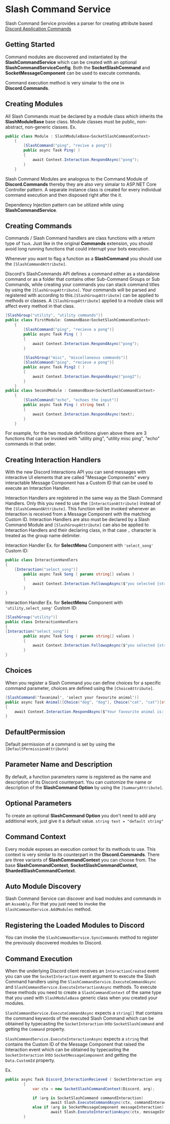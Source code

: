 # Slash Command Service
Slash Command Service provides a parser for creating attribute based [Discord Application Commands](https://discord.com/developers/docs/interactions/slash-commands)

## Getting Started
Command modules are discovered and instantiated by the **SlashCommandService** which can be created with an optional **SlashCommandServiceConfig**.
Both the **SocketSlashCommand** and **SocketMessageComponent** can be used to execute commands.

Command execution method is very simalar to the one in **Discord.Commands**.

## Creating Modules
All Slash Commands must be declared by a module class which inherits the **SlashModuleBase** base class. Module classes must be public, non-abstract, non-generic classes.
Ex.
```csharp
public class Module : SlashModuleBase<SocketSlashCommandContext>
    {
        [SlashCommand("ping", "recive a pong")]
        public async Task Ping( )
        {
            await Context.Interaction.RespondAsync("pong");
        }
    }
 ```
 Slash Command Modules are analogous to the Command Module of **Discord.Commands** thereby they are also very  simalar to ASP.NET Core Controller pattern. A separate instance class is created for every individual command execution and then disposed right after the it. 
 
Dependency Injection pattern can be utilized while using **SlashCommandService**.

## Creating Commands
Commands / Slash Command handlers are class functions with a return type of `Task`.
Just like in the original **Commands** extension, you should avoid long running functions that could interrupt your bots execution. 

Whenever you want to flag a function as a **SlashCommand** you should use the `[SlashCommandAttribute]`.

Discord's SlashCommands API defines a command either as a standalone command or as a folder that contains other Sub-Command Groups or Sub Commands, while creating your commands you can stack command titles by using the `[SlashGroupAttribute]`. Your commands will be parsed and registered with according to this.`[SlashGroupAttribute]` can be applied to methods or classes. A `[SlashGroupAttribute]` applied to a module class will affect every method in that class.

```csharp
[SlashGroup("utility", "utility commands")]
public class FirstModule: CommandBase<SocketSlashCommandContext>
    {
        [SlashCommand("ping", "recieve a pong")]
        public async Task Ping ( )
        {
            await Context.Interaction.RespondAsync("pong");
        }
		
		[SlashGroup("misc", "miscellaneous commands")]
		[SlashCommand("ping", "recieve a pong")]
		public async Task Ping2 ( )
		{
			await Context.Interaction.RespondAsync("pong2");
		}
	}
public class SecondModule : CommandBase<SocketSlashCommandContext>
    {
        [SlashCommand("echo", "echoes the input")]
        public async Task Ping ( string text )
        {
            await Context.Interaction.RespondAsync(text);
        }
	}
```

For example, for the two module definitions given above there are 3 functions that can be invoked with "utility ping", "utility misc ping", "echo" commands in that order.

## Creating Interaction Handlers
With the new Discord Interactions API you can send messages with interactive UI elements that are called "Message  Components" every interactable Message Component has a Custom ID that can be used to execute an Interaction Handler.

Interaction Handlers are registered in the same way as the Slash Command Handlers. Only this you need to use the `[InteractionAttribute]` instead of the `[SlashCommandAttribute]`. This function will be invoked whenever an Interaction is received from a Message Component  with the matching Custom ID.
Interaction Handlers are also must be declared by a Slash Command Module and `[SlashGroupAttribute]` can also be applied to Interaction Handlers and their declaring class, in that case `,` character is treated as the group  name delimiter.

Interaction Handler Ex. for **SelectMenu** Component with `'select_song'` Custom ID:
```csharp
public class InteractionHandlers
{
	[Interaction("select_song")]
        public async Task Song ( params string[] values )
        {
            await Context.Interaction.FollowupAsync($"you selected {string.Join(',', values)}");
        }
}
```
Interaction Handler Ex. for **SelectMenu** Component with `'utility,select_song'` Custom ID:
```csharp
[SlashGroup("utility")]
public class InteractionHandlers
{
[Interaction("select_song")]
        public async Task Song ( params string[] values )
        {
            await Context.Interaction.FollowupAsync($"you selected {string.Join(',', values)}");
        }
}
```

## Choices
When you register a Slash Command you can define choices for a specific command parameter,
choices are defined using the `[ChoiceAttribute]`. 
```csharp
[SlashCommand('favanimal', 'select your favourite animal')]
public async Task Animal([Choice("dog", "dog"), Choice("cat", "cat")]string type)
{
	await Context.Interaction.RespondAsync($"Your favourite animal is: {type}");
}
```

## DefaultPermission
Default permission of a command is set by using the `[DefaultPermissionAttribute]`

## Parameter Name and Description
By default, a function parameters name is registered as the name and description of its Discord counterpart. You can customize the name or description of the **SlashCommand Option** by using the `[SummaryAttribute]`.

## Optional Parameters
To create an optional **SlashCommand Option** you don't need to add any additional
work, just give it a default value. `string text = "default string"`

## Command Context
Every module exposes an execution context for its methods to use. This context is very similar to its counterpart in  the  **Discord.Commands**. There are three variants of **SlashCommandContext** you can choose from. The base **SlashCommandContext**, **SocketSlashCommandContext**, **ShardedSlashCommandContext**.

## Auto Module Discovery
Slash Command Service can discover and load modules and commands in an `Assembly`. 
For that you just need to invoke the `SlashCommandService.AddModules` method.

## Registering the Loaded Modules to Discord
You can invoke the `SlashCommandService.SyncCommands` method to register the previously discovered modules to Discord.

## Command Execution
When the underlying Discord client receives an `InteractionCreated` event you can use the `SocketInteraction` event argument to execute the Slash Command handlers using the `SlashCommandService.ExecuteCommandAsync` and `SlashCommandService.ExecuteInteractionAsync` methods. To execute these methods you need to create a `SlashCommandContext` of the same type that you used with `SlashModuleBase` generic class when you created your modules.

`SlashCommandService.ExecuteCommandAsync` expects a `string[]` that contains the command keywords of the executed Slash Command which can be obtained by typecasting the `SocketInteraction` into `SocketSlashCommand` and getting the `Command` property.

`SlashCommandService.ExecuteInteractionAsync` expects a `string` that contains the Custom ID of the Message Component that raised the Interaction event which can be obtained by typecasting the `SocketInteraction` into `SocketMessageComponent` and getting the `Data.CustomId` property.

Ex.
```csharp
public async Task Discord_InteractionRecieved ( SocketInteraction arg )
        {
            var ctx = new SocketSlashCommandContext(Discord, arg);

            if (arg is SocketSlashCommand commandInteraction)
                    await Slash.ExecuteCommandAsync(ctx, commandInteraction.Command, Services);
            else if (arg is SocketMessageComponent messageInteraction)
                    await Slash.ExecuteInteractionAsync(ctx, messageInteraction.Data.CustomId, Services);
        }
```
